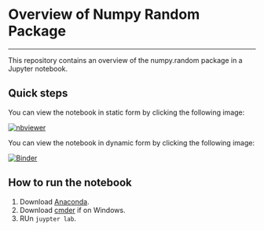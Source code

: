 # Overview of Numpy Random Package

***

This repository contains an overview of the numpy.random package in a Jupyter notebook.

## Quick steps

You can view the notebook in static form by clicking the following image:

[![nbviewer](https://raw.githubusercontent.com/jupyter/design/master/logos/Badges/nbviewer_badge.svg)](https://nbviewer.jupyter.org/github/ianmcloughlin/numpy-random/blob/main/numpy-random.ipynb)

You can view the notebook in dynamic form by clicking the following image:

[![Binder](https://mybinder.org/badge_logo.svg)](https://mybinder.org/v2/gh/ianmcloughlin/numpy-random/HEAD?filepath=numpy-random.ipynb)

## How to run the notebook

1. Download [Anaconda]().
2. Download [cmder]() if on Windows.
3. RUn `juypter lab`.

